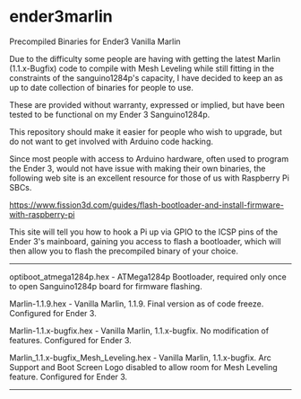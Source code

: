 # ender3marlin
Precompiled Binaries for Ender3 Vanilla Marlin

Due to the difficulty some people are having with getting the latest Marlin (1.1.x-Bugfix) code to compile with Mesh Leveling while still fitting in the constraints of the sanguino1284p's capacity, I have decided to keep an as up to date collection of binaries for people to use.  

These are provided without warranty, expressed or implied, but have been tested to be functional on my Ender 3 Sanguino1284p.

This repository should make it easier for people who wish to upgrade, but do not want to get involved with Arduino code hacking.

Since most people with access to Arduino hardware, often used to program the Ender 3, would not have issue with making their own binaries, the following web site is an excellent resource for those of us with Raspberry Pi SBCs.  

https://www.fission3d.com/guides/flash-bootloader-and-install-firmware-with-raspberry-pi

This site will tell you how to hook a Pi up via GPIO to the ICSP pins of the Ender 3's mainboard, gaining you access to flash a bootloader, which will then allow you to flash the precompiled binary of your choice.


--------------

optiboot_atmega1284p.hex - ATMega1284p Bootloader, required only once to open Sanguino1284p board for firmware flashing.

Marlin-1.1.9.hex	- Vanilla Marlin, 1.1.9. Final version as of code freeze. Configured for Ender 3.

Marlin-1.1.x-bugfix.hex	- Vanilla Marlin, 1.1.x-bugfix. No modification of features. Configured for Ender 3.

Marlin_1.1.x-bugfix_Mesh_Leveling.hex - Vanilla Marlin, 1.1.x-bugfix. Arc Support and Boot Screen Logo disabled to allow room for Mesh Leveling feature. Configured for Ender 3.

--------------
